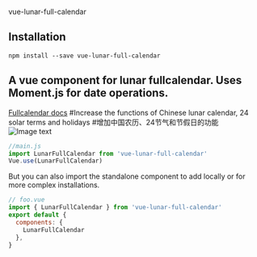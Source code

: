 vue-lunar-full-calendar
## Installation
```
npm install --save vue-lunar-full-calendar
```
## A vue component for lunar fullcalendar. Uses Moment.js for date operations.
[Fullcalendar docs](https://fullcalendar.io/docs/)
#Increase the functions of Chinese lunar calendar, 24 solar terms and holidays
#增加中国农历、24节气和节假日的功能
![Image text](https://raw.githubusercontent.com/a306916069/vue-lunar-fullcalendar/master/src/assets/img/lunar.png)

```js
//main.js
import LunarFullCalendar from 'vue-lunar-full-calendar'
Vue.use(LunarFullCalendar)
```

But you can also import the standalone component to add locally or for more complex installations.

```js
// foo.vue
import { LunarFullCalendar } from 'vue-lunar-full-calendar'
export default {
  components: {
    LunarFullCalendar
  },
}
```